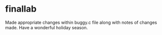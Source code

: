 # finallab

Made appropriate changes within buggy.c file along with notes of changes
made. Have a wonderful holiday season.
